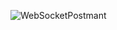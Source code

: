 ![WebSocketPostmant](https://github.com/user-attachments/assets/468fa611-230e-42a3-947b-0f7f637b524f)
